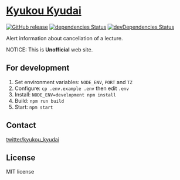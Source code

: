 # [Kyukou Kyudai](https://kyukou-kyudai.onrender.com/)

[![GitHub release](https://img.shields.io/github/release/qdai/kyukou.svg)](https://github.com/qdai/kyukou/releases/latest)
[![dependencies Status](https://david-dm.org/qdai/kyukou/status.svg)](https://david-dm.org/qdai/kyukou)
[![devDependencies Status](https://david-dm.org/qdai/kyukou/dev-status.svg)](https://david-dm.org/qdai/kyukou?type=dev)

Alert information about cancellation of a lecture.

NOTICE: This is **Unofficial** web site.

## For development

1. Set environment variables: `NODE_ENV`, `PORT` and `TZ`
2. Configure: `cp .env.example .env` then edit `.env`
3. Install: `NODE_ENV=development npm install`
4. Build: `npm run build`
5. Start: `npm start`

## Contact

[twitter/kyukou_kyudai](https://twitter.com/kyukou_kyudai)

## License

MIT license
